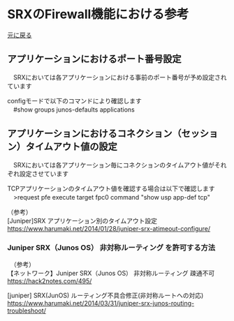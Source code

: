 # SRXのFirewall機能における参考　　
[元に戻る](./JunosSRX-Firewall-Basic.md) <br>

## アプリケーションにおけるポート番号設定
　SRXにおいては各アプリケーションにおける事前のポート番号が予め設定されています<br> 

 configモードで以下のコマンドにより確認します<br> 
　#show groups junos-defaults applications <br> 


## アプリケーションにおけるコネクション（セッション）タイムアウト値の設定
　SRXにおいては各アプリケーション毎にコネクションのタイムアウト値がそれぞれ設定させています

 
TCPアプリケーションのタイムアウト値を確認する場合は以下で確認します<br> 
　>request pfe execute target fpc0 command "show usp app-def tcp"<br> 

（参考）<br> 
[Juniper]SRX アプリケーション別のタイムアウト設定<br>
 https://www.harumaki.net/2014/01/28/juniper-srx-atimeout-configure/



### Juniper SRX（Junos OS） 非対称ルーティング を許可する方法




　（参考）<br> 
【ネットワーク】Juniper SRX（Junos OS） 非対称ルーティング 疎通不可<br> 
 https://hack2notes.com/495/<br> 
 
[juniper] SRX(JunOS) ルーティング不具合修正(非対称ルートへの対応)<br> 
https://www.harumaki.net/2014/03/31/juniper-srx-junos-routing-troubleshoot/<br> 
  

